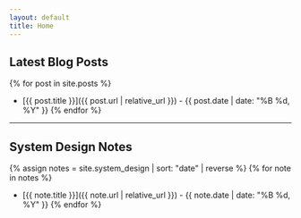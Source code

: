 ```yaml
---
layout: default
title: Home
---
```


## Latest Blog Posts
{% for post in site.posts %}
- [{{ post.title }}]({{ post.url | relative_url }}) - {{ post.date | date: "%B %d, %Y" }}
{% endfor %}

---

## System Design Notes
{% assign notes = site.system_design | sort: "date" | reverse %}
{% for note in notes %}
- [{{ note.title }}]({{ note.url | relative_url }}) - {{ note.date | date: "%B %d, %Y" }}
{% endfor %}
